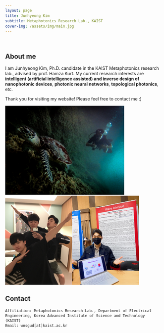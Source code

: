 ```yaml
---
layout: page
title: Junhyeong Kim
subtitle: Metaphotonics Research Lab., KAIST
cover-img: /assets/img/main.jpg
---
```


<br/>

## About me

I am Junhyeong Kim, Ph.D. candidate in the KAIST Metaphotonics research lab., advised by prof. Hamza Kurt. My current research interests are **intelligent (artificial intelligence assisted) and inverse design of nanophotonic devices**, **photonic neural networks**, **topological photonics**, etc.


Thank you for visiting my website! Please feel free to contact me :)

<img src="assets/img/3.jpg"  width="384" height="288"/><img src="assets/img/4.jpg"  width="216" height="288"/><img src="assets/img/prof2.jpg"  width="216" height="288"/>

## Contact

```
Affiliation: Metaphotonics Research Lab., Department of Electrical Engineering, Korea Advanced Institute of Science and Technology (KAIST)
Email: wnsgud[at]kaist.ac.kr
```
